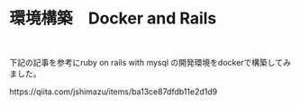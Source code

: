 <h1>環境構築　Docker and Rails</h1>
<br>
<p>下記の記事を参考にruby on rails with mysql の開発環境をdockerで構築してみました。</p>
https://qiita.com/jshimazu/items/ba13ce87dfdb11e2d1d9
